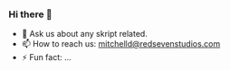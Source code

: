 ### Hi there 👋

<!--
- 🔭 We are currently working on websites.
- 🌱 We are currently learning Java.
- 👯 We are looking to collaborate on never
- 🤔 We are looking for help with ...
- 😄 Pronouns: ...
-->

- 💬 Ask us about any skript related.
- 📫 How to reach us: [mitchelld@redsevenstudios.com](mailto:mitchelld@redsevenstudios.com)
- ⚡ Fun fact: ...
